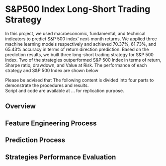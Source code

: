 # S&P500 Index Long-Short Trading Strategy
In this project, we used macroeconomic, fundamental, and technical indicators to predict S&amp;P 500 index' next-month returns. We applied three machine learning models respectively and achieved 70.37%, 61.73%, and 65.43% accuracy in terms of return direction prediction. Based on the prediction results, we built three long-short trading strategy for S&P 500 Index. Two of the strategies outperformed S&P 500 Index in terms of return, Sharpe ratio, drawdown, and Value at Risk. The performance of each strategy and S&P 500 Index are shown below

Please be advised that 
The following content is divided into four parts to demonstrate the procedures and results.<br />
Script and code are available at ... for replication purpose.

## Overview


## Feature Engineering Process
## Prediction Process
## Strategies Performance Evaluation
